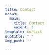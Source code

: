 ```yaml
---
title: Contact
menus:
  main:
    title: Contact
    weight: 5
template: contact
subtitle: " "
img_path: ''

---
```

